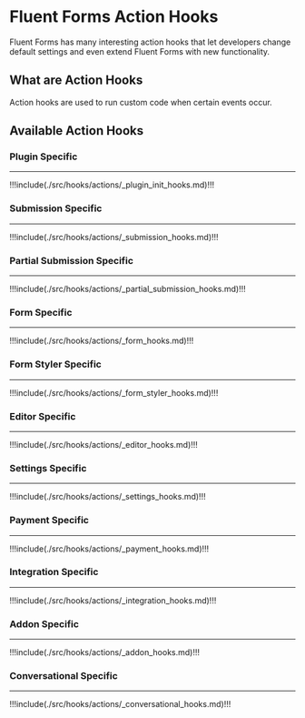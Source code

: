 # Fluent Forms Action Hooks

<Badge type="tip" vertical="top" text="FluentForms Core" /> <Badge type="warning" vertical="top" text="Intermediate" />

Fluent Forms has many interesting action hooks that let developers change default settings and even extend Fluent Forms with
new functionality.

## What are Action Hooks

Action hooks are used to run custom code when certain events occur.
 
## Available Action Hooks

### Plugin Specific
<hr />

!!!include(./src/hooks/actions/_plugin_init_hooks.md)!!!
 
### Submission Specific
<hr />

!!!include(./src/hooks/actions/_submission_hooks.md)!!!

### Partial Submission Specific
<hr />

!!!include(./src/hooks/actions/_partial_submission_hooks.md)!!!

### Form Specific
<hr />

!!!include(./src/hooks/actions/_form_hooks.md)!!!

### Form Styler Specific
<hr />

!!!include(./src/hooks/actions/_form_styler_hooks.md)!!!

### Editor Specific
<hr />

!!!include(./src/hooks/actions/_editor_hooks.md)!!!

### Settings Specific
<hr />

!!!include(./src/hooks/actions/_settings_hooks.md)!!!

### Payment Specific
<hr />

!!!include(./src/hooks/actions/_payment_hooks.md)!!!

### Integration Specific
<hr />

!!!include(./src/hooks/actions/_integration_hooks.md)!!!

### Addon Specific
<hr />

!!!include(./src/hooks/actions/_addon_hooks.md)!!!

### Conversational Specific
<hr />

!!!include(./src/hooks/actions/_conversational_hooks.md)!!!

 
